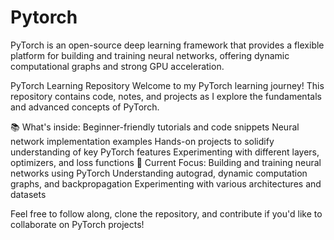 # Pytorch
PyTorch is an open-source deep learning framework that provides a flexible platform for building and training neural networks, offering dynamic computational graphs and strong GPU acceleration.

PyTorch Learning Repository
Welcome to my PyTorch learning journey! This repository contains code, notes, and projects as I explore the fundamentals and advanced concepts of PyTorch.

📚 What's inside:
Beginner-friendly tutorials and code snippets
Neural network implementation examples
Hands-on projects to solidify understanding of key PyTorch features
Experimenting with different layers, optimizers, and loss functions
🚀 Current Focus:
Building and training neural networks using PyTorch
Understanding autograd, dynamic computation graphs, and backpropagation
Experimenting with various architectures and datasets

Feel free to follow along, clone the repository, and contribute if you'd like to collaborate on PyTorch projects!
